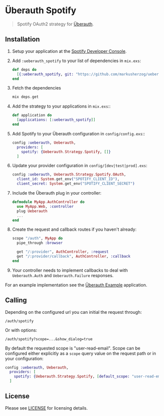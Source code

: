 # Überauth Spotify

> Spotify OAuth2 strategy for [Überauth](https://github.com/ueberauth).

## Installation

1. Setup your application at the [Spotify Developer Console]().

1. Add `:ueberauth_spotify` to your list of dependencies in `mix.exs`:

    ```elixir
    def deps do
      [{:ueberauth_spotify, git: "https://github.com/markusherzog/ueberauth_spotify.git"}]
    end
    ```

1. Fetch the dependencies
    ```elixir
    mix deps.get
    ```

1. Add the strategy to your applications in `mix.exs`::

    ```elixir
    def application do
      [applications: [:ueberauth_spotify]]
    end
    ```

1. Add Spotify to your Überauth configuration in `config/config.exs`::

    ```elixir
    config :ueberauth, Ueberauth,
      providers: [
        spotify: {Ueberauth.Strategy.Spotify, []}
      ]
    ```

1.  Update your provider configuration in `config/[dev|test|prod].exs`:

    ```elixir
    config :ueberauth, Ueberauth.Strategy.Spotify.OAuth,
      client_id: System.get_env("SPOTIFY_CLIENT_ID"),
      client_secret: System.get_env("SPOTIFY_CLIENT_SECRET")
    ```

1.  Include the Überauth plug in your controller:

    ```elixir
    defmodule MyApp.AuthController do
      use MyApp.Web, :controller
      plug Ueberauth
      ...
    end
    ```

1.  Create the request and callback routes if you haven't already:

    ```elixir
    scope "/auth", MyApp do
      pipe_through :browser

      get "/:provider", AuthController, :request
      get "/:provider/callback", AuthController, :callback
    end
    ```

1. Your controller needs to implement callbacks to deal with `Ueberauth.Auth` and `Ueberauth.Failure` responses.

For an example implementation see the [Überauth Example](https://github.com/ueberauth/ueberauth_example) application.

## Calling

Depending on the configured url you can initial the request through:

    /auth/spotify

Or with options:

    /auth/spotify?scope=...&show_dialog=true

By default the requested scope is "user-read-email". Scope can be configured either explicitly as a `scope` query value on the request path or in your configuration:

```elixir
config :ueberauth, Ueberauth,
  providers: [
    spotify: {Ueberauth.Strategy.Spotify, [default_scope: "user-read-email,user-read-private"]}
  ]
```

## License

Please see [LICENSE](https://github.com/markusherzog/ueberauth_spotify/blob/master/LICENSE) for licensing details.
